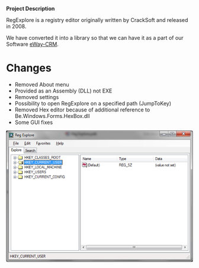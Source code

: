 **Project Description**

RegExplore is a registry editor originally written by CrackSoft and released in 2008.

We have converted it into a library so that we can have it as a part of our Software [eWay-CRM](https://www.eway-crm.com).

# Changes

* Removed About menu
* Provided as an Assembly (DLL) not EXE
* Removed settings
* Possibility to open RegExplore on a specified path (JumpToKey)
* Removed Hex editor because of additional reference to Be.Windows.Forms.HexBox.dll
* Some GUI fixes

![](Home_Screenshot.png)